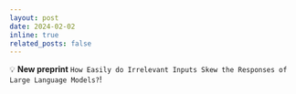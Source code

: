```yaml
---
layout: post
date: 2024-02-02
inline: true
related_posts: false
---
```


:bulb: **New preprint** `How Easily do Irrelevant Inputs Skew the Responses of Large Language Models?`!
